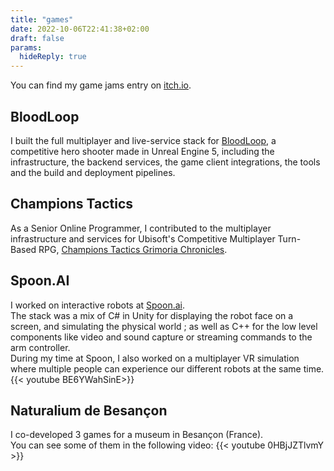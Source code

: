 ```yaml
---
title: "games"
date: 2022-10-06T22:41:38+02:00
draft: false
params: 
  hideReply: true
---
```

You can find my game jams entry on [itch.io](https://rheneross.itch.io/).  

## BloodLoop
I built the full multiplayer and live-service stack for [BloodLoop](https://www.bloodloop.com), a competitive hero shooter made in Unreal Engine 5, including the infrastructure, the backend services, the game client integrations, the tools and the build and deployment pipelines.

## Champions Tactics
As a Senior Online Programmer, I contributed to the multiplayer infrastructure and services for Ubisoft's Competitive Multiplayer Turn-Based RPG, [Champions Tactics Grimoria Chronicles](https://championstactics.ubisoft.com/).

## Spoon.AI
I worked on interactive robots at [Spoon.ai](https://spoon.ai/).  
The stack was a mix of C# in Unity for displaying the robot face on a screen, and simulating the physical world ; as well as C++ for the low level components like video and sound capture or streaming commands to the arm controller.  
During my time at Spoon, I also worked on a multiplayer VR simulation where multiple people can experience our different robots at the same time.
{{< youtube BE6YWahSinE>}}

## Naturalium de Besançon
I co-developed 3 games for a museum in Besançon (France).  
You can see some of them in the following video:
{{< youtube 0HBjJZTlvmY >}}